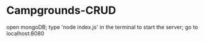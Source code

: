 # Campgrounds-CRUD
open mongoDB;
type 'node index.js' in the terminal to start the server;
go to localhost:8080
